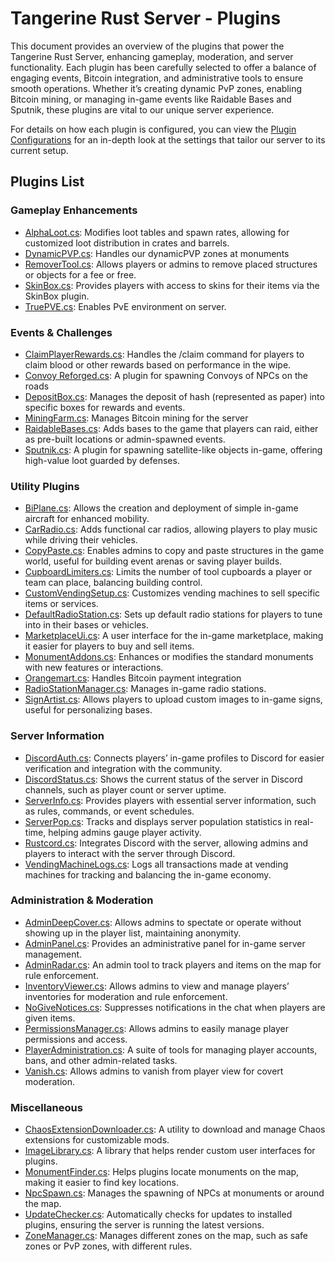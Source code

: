 # Tangerine Rust Server - Plugins

This document provides an overview of the plugins that power the Tangerine Rust Server, enhancing gameplay, moderation, and server functionality. Each plugin has been carefully selected to offer a balance of engaging events, Bitcoin integration, and administrative tools to ensure smooth operations. Whether it’s creating dynamic PvP zones, enabling Bitcoin mining, or managing in-game events like Raidable Bases and Sputnik, these plugins are vital to our unique server experience.

For details on how each plugin is configured, you can view the [Plugin Configurations](/plugins/config/) for an in-depth look at the settings that tailor our server to its current setup.

## Plugins List

### Gameplay Enhancements

- [AlphaLoot.cs](https://chaoscode.io/resources/alphaloot.13/): Modifies loot tables and spawn rates, allowing for customized loot distribution in crates and barrels.
- [DynamicPVP.cs](https://umod.org/plugins/dynamic-pvp): Handles our dynamicPVP zones at monuments
- [RemoverTool.cs](https://umod.org/plugins/remover-tool): Allows players or admins to remove placed structures or objects for a fee or free.
- [SkinBox.cs](https://chaoscode.io/resources/skinbox.17/): Provides players with access to skins for their items via the SkinBox plugin.
- [TruePVE.cs](https://umod.org/plugins/true-pve): Enables PvE environment on server.

### Events & Challenges

- [ClaimPlayerRewards.cs](https://github.com/goodmorningbitcoin/Claim-Player-Rewards): Handles the /claim command for players to claim blood or other rewards based on performance in the wipe.
- [Convoy Reforged.cs](https://codefling.com/plugins/convoy-reforged): A plugin for spawning Convoys of NPCs on the roads
- [DepositBox.cs](https://github.com/goodmorningbitcoin/DepositBox): Manages the deposit of hash (represented as paper) into specific boxes for rewards and events.
- [MiningFarm.cs](https://codefling.com/plugins/miningfarm): Manages Bitcoin mining for the server
- [RaidableBases.cs](https://lone.design/product/raidable-bases-rust-plugin/): Adds bases to the game that players can raid, either as pre-built locations or admin-spawned events.
- [Sputnik.cs](https://lone.design/product/sputnik/): A plugin for spawning satellite-like objects in-game, offering high-value loot guarded by defenses.

### Utility Plugins

- [BiPlane.cs](https://lone.design/product/biplane-rust-plugin/): Allows the creation and deployment of simple in-game aircraft for enhanced mobility.
- [CarRadio.cs](https://umod.org/plugins/car-radio): Adds functional car radios, allowing players to play music while driving their vehicles.
- [CopyPaste.cs](https://umod.org/plugins/copy-paste): Enables admins to copy and paste structures in the game world, useful for building event arenas or saving player builds.
- [CupboardLimiters.cs](https://umod.org/plugins/cupboard-limiter): Limits the number of tool cupboards a player or team can place, balancing building control.
- [CustomVendingSetup.cs](https://umod.org/plugins/custom-vending-setup): Customizes vending machines to sell specific items or services.
- [DefaultRadioStation.cs](https://umod.org/plugins/default-radio-station): Sets up default radio stations for players to tune into in their bases or vehicles.
- [MarketplaceUi.cs](https://codefling.com/plugins/marketplace): A user interface for the in-game marketplace, making it easier for players to buy and sell items.
- [MonumentAddons.cs](https://umod.org/plugins/monument-addons): Enhances or modifies the standard monuments with new features or interactions.
- [Orangemart.cs](https://github.com/rustysats/orangemart.cs): Handles Bitcoin payment integration
- [RadioStationManager.cs](https://umod.org/plugins/radio-station-manager): Manages in-game radio stations.
- [SignArtist.cs](https://umod.org/plugins/sign-artist): Allows players to upload custom images to in-game signs, useful for personalizing bases.

### Server Information

- [DiscordAuth.cs](https://umod.org/plugins/discord-auth): Connects players’ in-game profiles to Discord for easier verification and integration with the community.
- [DiscordStatus.cs](https://umod.org/plugins/discord-status): Shows the current status of the server in Discord channels, such as player count or server uptime.
- [ServerInfo.cs](https://umod.org/plugins/server-info): Provides players with essential server information, such as rules, commands, or event schedules.
- [ServerPop.cs](https://codefling.com/plugins/server-pop): Tracks and displays server population statistics in real-time, helping admins gauge player activity.
- [Rustcord.cs](https://umod.org/plugins/rustcord): Integrates Discord with the server, allowing admins and players to interact with the server through Discord.
- [VendingMachineLogs.cs](https://umod.org/plugins/vending-machine-logs): Logs all transactions made at vending machines for tracking and balancing the in-game economy.

### Administration & Moderation

- [AdminDeepCover.cs](https://umod.org/plugins/admin-deep-cover): Allows admins to spectate or operate without showing up in the player list, maintaining anonymity.
- [AdminPanel.cs](https://umod.org/plugins/admin-panel): Provides an administrative panel for in-game server management.
- [AdminRadar.cs](https://umod.org/plugins/admin-radar): An admin tool to track players and items on the map for rule enforcement.
- [InventoryViewer.cs](https://umod.org/plugins/inventory-viewer): Allows admins to view and manage players’ inventories for moderation and rule enforcement.
- [NoGiveNotices.cs](https://umod.org/plugins/no-give-notices): Suppresses notifications in the chat when players are given items.
- [PermissionsManager.cs](https://codefling.com/plugins/permissions-manager): Allows admins to easily manage player permissions and access.
- [PlayerAdministration.cs](https://umod.org/plugins/player-administration): A suite of tools for managing player accounts, bans, and other admin-related tasks.
- [Vanish.cs](https://umod.org/plugins/vanish): Allows admins to vanish from player view for covert moderation.

### Miscellaneous

- [ChaosExtensionDownloader.cs](https://chaoscode.io/resources/chaos.321/): A utility to download and manage Chaos extensions for customizable mods.
- [ImageLibrary.cs](https://umod.org/plugins/image-library): A library that helps render custom user interfaces for plugins.
- [MonumentFinder.cs](https://umod.org/plugins/monument-finder): Helps plugins locate monuments on the map, making it easier to find key locations.
- [NpcSpawn.cs](https://codefling.com/extensions/npc-spawn): Manages the spawning of NPCs at monuments or around the map.
- [UpdateChecker.cs](https://codefling.com/plugins/update-checker): Automatically checks for updates to installed plugins, ensuring the server is running the latest versions.
- [ZoneManager.cs](https://umod.org/plugins/zone-manager): Manages different zones on the map, such as safe zones or PvP zones, with different rules.
